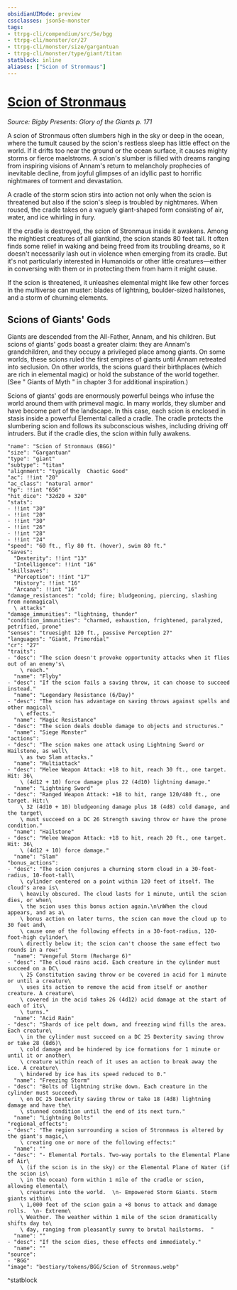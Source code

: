 ```yaml
---
obsidianUIMode: preview
cssclasses: json5e-monster
tags:
- ttrpg-cli/compendium/src/5e/bgg
- ttrpg-cli/monster/cr/27
- ttrpg-cli/monster/size/gargantuan
- ttrpg-cli/monster/type/giant/titan
statblock: inline
aliases: ["Scion of Stronmaus"]
---
```

# [Scion of Stronmaus](3-Compendium\CLI\bestiary\giant/scion-of-stronmaus-bgg.md)
*Source: Bigby Presents: Glory of the Giants p. 171*  

A scion of Stronmaus often slumbers high in the sky or deep in the ocean, where the tumult caused by the scion's restless sleep has little effect on the world. If it drifts too near the ground or the ocean surface, it causes mighty storms or fierce maelstroms. A scion's slumber is filled with dreams ranging from inspiring visions of Annam's return to melancholy prophecies of inevitable decline, from joyful glimpses of an idyllic past to horrific nightmares of torment and devastation.

A cradle of the storm scion stirs into action not only when the scion is threatened but also if the scion's sleep is troubled by nightmares. When roused, the cradle takes on a vaguely giant-shaped form consisting of air, water, and ice whirling in fury.

If the cradle is destroyed, the scion of Stronmaus inside it awakens. Among the mightiest creatures of all giantkind, the scion stands 80 feet tall. It often finds some relief in waking and being freed from its troubling dreams, so it doesn't necessarily lash out in violence when emerging from its cradle. But it's not particularly interested in Humanoids or other little creatures—either in conversing with them or in protecting them from harm it might cause.

If the scion is threatened, it unleashes elemental might like few other forces in the multiverse can muster: blades of lightning, boulder-sized hailstones, and a storm of churning elements.

## Scions of Giants' Gods

Giants are descended from the All-Father, Annam, and his children. But scions of giants' gods boast a greater claim: they are Annam's grandchildren, and they occupy a privileged place among giants. On some worlds, these scions ruled the first empires of giants until Annam retreated into seclusion. On other worlds, the scions guard their birthplaces (which are rich in elemental magic) or hold the substance of the world together. (See " Giants of Myth " in chapter 3 for additional inspiration.)

Scions of giants' gods are enormously powerful beings who infuse the world around them with primeval magic. In many worlds, they slumber and have become part of the landscape. In this case, each scion is enclosed in stasis inside a powerful Elemental called a cradle. The cradle protects the slumbering scion and follows its subconscious wishes, including driving off intruders. But if the cradle dies, the scion within fully awakens.

```statblock
"name": "Scion of Stronmaus (BGG)"
"size": "Gargantuan"
"type": "giant"
"subtype": "titan"
"alignment": "typically  Chaotic Good"
"ac": !!int "20"
"ac_class": "natural armor"
"hp": !!int "656"
"hit_dice": "32d20 + 320"
"stats":
- !!int "30"
- !!int "20"
- !!int "30"
- !!int "26"
- !!int "28"
- !!int "24"
"speed": "60 ft., fly 80 ft. (hover), swim 80 ft."
"saves":
  "Dexterity": !!int "13"
  "Intelligence": !!int "16"
"skillsaves":
  "Perception": !!int "17"
  "History": !!int "16"
  "Arcana": !!int "16"
"damage_resistances": "cold; fire; bludgeoning, piercing, slashing from nonmagical\
  \ attacks"
"damage_immunities": "lightning, thunder"
"condition_immunities": "charmed, exhaustion, frightened, paralyzed, petrified, prone"
"senses": "truesight 120 ft., passive Perception 27"
"languages": "Giant, Primordial"
"cr": "27"
"traits":
- "desc": "The scion doesn't provoke opportunity attacks when it flies out of an enemy's\
    \ reach."
  "name": "Flyby"
- "desc": "If the scion fails a saving throw, it can choose to succeed instead."
  "name": "Legendary Resistance (6/Day)"
- "desc": "The scion has advantage on saving throws against spells and other magical\
    \ effects."
  "name": "Magic Resistance"
- "desc": "The scion deals double damage to objects and structures."
  "name": "Siege Monster"
"actions":
- "desc": "The scion makes one attack using Lightning Sword or Hailstone, as well\
    \ as two Slam attacks."
  "name": "Multiattack"
- "desc": "Melee Weapon Attack: +18 to hit, reach 30 ft., one target. Hit: 36\
    \ (4d12 + 10) force damage plus 22 (4d10) lightning damage."
  "name": "Lightning Sword"
- "desc": "Ranged Weapon Attack: +18 to hit, range 120/480 ft., one target. Hit:\
    \ 32 (4d10 + 10) bludgeoning damage plus 18 (4d8) cold damage, and the target\
    \ must succeed on a DC 26 Strength saving throw or have the prone condition."
  "name": "Hailstone"
- "desc": "Melee Weapon Attack: +18 to hit, reach 20 ft., one target. Hit: 36\
    \ (4d12 + 10) force damage."
  "name": "Slam"
"bonus_actions":
- "desc": "The scion conjures a churning storm cloud in a 30-foot-radius, 10-foot-tall\
    \ cylinder centered on a point within 120 feet of itself. The cloud's area is\
    \ heavily obscured. The cloud lasts for 1 minute, until the scion dies, or when\
    \ the scion uses this bonus action again.\n\nWhen the cloud appears, and as a\
    \ bonus action on later turns, the scion can move the cloud up to 30 feet and\
    \ cause one of the following effects in a 30-foot-radius, 120-foot-high cylinder\
    \ directly below it; the scion can't choose the same effect two rounds in a row:"
  "name": "Vengeful Storm (Recharge 6)"
- "desc": "The cloud rains acid. Each creature in the cylinder must succeed on a DC\
    \ 25 Constitution saving throw or be covered in acid for 1 minute or until a creature\
    \ uses its action to remove the acid from itself or another creature. A creature\
    \ covered in the acid takes 26 (4d12) acid damage at the start of each of its\
    \ turns."
  "name": "Acid Rain"
- "desc": "Shards of ice pelt down, and freezing wind fills the area. Each creature\
    \ in the cylinder must succeed on a DC 25 Dexterity saving throw or take 28 (8d6)\
    \ cold damage and be hindered by ice formations for 1 minute or until it or another\
    \ creature within reach of it uses an action to break away the ice. A creature\
    \ hindered by ice has its speed reduced to 0."
  "name": "Freezing Storm"
- "desc": "Bolts of lightning strike down. Each creature in the cylinder must succeed\
    \ on DC 25 Dexterity saving throw or take 18 (4d8) lightning damage and have the\
    \ stunned condition until the end of its next turn."
  "name": "Lightning Bolts"
"regional_effects":
- "desc": "The region surrounding a scion of Stronmaus is altered by the giant's magic,\
    \ creating one or more of the following effects:"
  "name": ""
- "desc": "- Elemental Portals. Two-way portals to the Elemental Plane of Air\
    \ (if the scion is in the sky) or the Elemental Plane of Water (if the scion is\
    \ in the ocean) form within 1 mile of the cradle or scion, allowing elemental\
    \ creatures into the world.  \n- Empowered Storm Giants. Storm giants within\
    \ 1,000 feet of the scion gain a +8 bonus to attack and damage rolls.  \n- Extreme\
    \ Weather. The weather within 1 mile of the scion dramatically shifts day to\
    \ day, ranging from pleasantly sunny to brutal hailstorms.  "
  "name": ""
- "desc": "If the scion dies, these effects end immediately."
  "name": ""
"source":
- "BGG"
"image": "bestiary/tokens/BGG/Scion of Stronmaus.webp"
```
^statblock